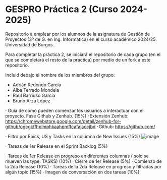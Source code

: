 # GESPRO Práctica 2 (Curso 2024-2025)
Repositorio a emplear por los alumnos de la asignatura de Gestión de Proyectos (3º de G. en Ing. Informática) en el curso académico 2024/25. Universidad de Burgos.

Para completar la práctica 2, se iniciará el repositorio de cada grupo (en el que se completará el resto de la práctica) por medio de un fork a este repositorio.

Incluid debajo el nombre de los miembros del grupo:
 - Adrián Redondo García
 - Alba Terrado Mondela
 - Raúl Barriuso García
 - Bruno Arza López

· Guía de cómo pueden comenzar los usuarios a interactuar con el proyecto. Fase Github y Zenhub. (15%)
 -Extensión Zenhub: https://chromewebstore.google.com/detail/zenhub-for-github/ogcgkffhplmphkaahpmffcafajaocjbd
 -Github: https://github.com/
 
· Filtro por Epics, US y Tasks en la columna de New Issues (15%)
![image](https://github.com/user-attachments/assets/4f63b7d6-dfa4-4a1e-bd8e-cf4a6664412b)

· Tareas de 1er Release en el Sprint Backlog (5%)


· Tareas de 1er Release en progreso en diferentes columnas ( solo se mueven las type: TASKS) (10%)
· Cierre de 1er Release (5%)
· Comienzo de la 2da Release (10%)
· Tareas de la 2da Release en progreso y filtradas por algún topic (15%)
· Imagen de conversación en dos tareas (10%)

